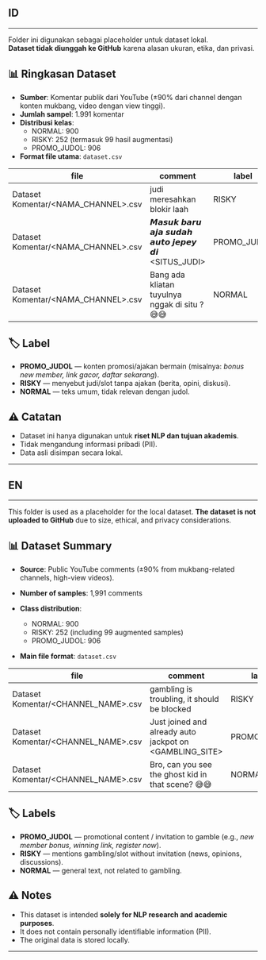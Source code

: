 ## ID
---
Folder ini digunakan sebagai placeholder untuk dataset lokal.  
**Dataset tidak diunggah ke GitHub** karena alasan ukuran, etika, dan privasi.

## 📊 Ringkasan Dataset
- **Sumber**: Komentar publik dari YouTube (±90% dari channel dengan konten mukbang, video dengan view tinggi).  
- **Jumlah sampel**: 1.991 komentar  
- **Distribusi kelas**:
  - NORMAL: 900
  - RISKY: 252 (termasuk 99 hasil augmentasi)
  - PROMO_JUDOL: 906  
- **Format file utama**: `dataset.csv`

| file | comment | label | is_augmented | is_manual |
|------|----------|-------|--------------|-----------|
| Dataset Komentar/<NAMA_CHANNEL>.csv | judi meresahkan blokir laah | RISKY | 0 | 0 |
| Dataset Komentar/<NAMA_CHANNEL>.csv | 𝙈𝙖𝙨𝙪𝙠 𝙗𝙖𝙧𝙪 𝙖𝙟𝙖 𝙨𝙪𝙙𝙖𝙝 𝙖𝙪𝙩𝙤 𝙟𝙚𝙥𝙚𝙮 𝙙𝙞 <SITUS_JUDI> | PROMO_JUDOL | 0 | 0 |
| Dataset Komentar/<NAMA_CHANNEL>.csv | Bang ada kliatan tuyulnya nggak di situ ? 😅😅 | NORMAL | 0 | 1 |

## 🏷️ Label
- **PROMO_JUDOL** — konten promosi/ajakan bermain (misalnya: *bonus new member, link gacor, daftar sekarang*).  
- **RISKY** — menyebut judi/slot tanpa ajakan (berita, opini, diskusi).  
- **NORMAL** — teks umum, tidak relevan dengan judol.  

## ⚠️ Catatan
- Dataset ini hanya digunakan untuk **riset NLP dan tujuan akademis**.  
- Tidak mengandung informasi pribadi (PII).  
- Data asli disimpan secara lokal.  

---

## EN

---

This folder is used as a placeholder for the local dataset.
**The dataset is not uploaded to GitHub** due to size, ethical, and privacy considerations.

## 📊 Dataset Summary

* **Source**: Public YouTube comments (±90% from mukbang-related channels, high-view videos).
* **Number of samples**: 1,991 comments
* **Class distribution**:

  * NORMAL: 900
  * RISKY: 252 (including 99 augmented samples)
  * PROMO\_JUDOL: 906
* **Main file format**: `dataset.csv`

| file                                  | comment                                                   | label        | is\_augmented | is\_manual |
| ------------------------------------- | --------------------------------------------------------- | ------------ | ------------- | ---------- |
| Dataset Komentar/\<CHANNEL\_NAME>.csv | gambling is troubling, it should be blocked               | RISKY        | 0             | 0          |
| Dataset Komentar/\<CHANNEL\_NAME>.csv | Just joined and already auto jackpot on \<GAMBLING\_SITE> | PROMO\_JUDOL | 0             | 0          |
| Dataset Komentar/\<CHANNEL\_NAME>.csv | Bro, can you see the ghost kid in that scene? 😅😅        | NORMAL       | 0             | 1          |

## 🏷️ Labels

* **PROMO\_JUDOL** — promotional content / invitation to gamble (e.g., *new member bonus, winning link, register now*).
* **RISKY** — mentions gambling/slot without invitation (news, opinions, discussions).
* **NORMAL** — general text, not related to gambling.

## ⚠️ Notes

* This dataset is intended **solely for NLP research and academic purposes**.
* It does not contain personally identifiable information (PII).
* The original data is stored locally. 

---
